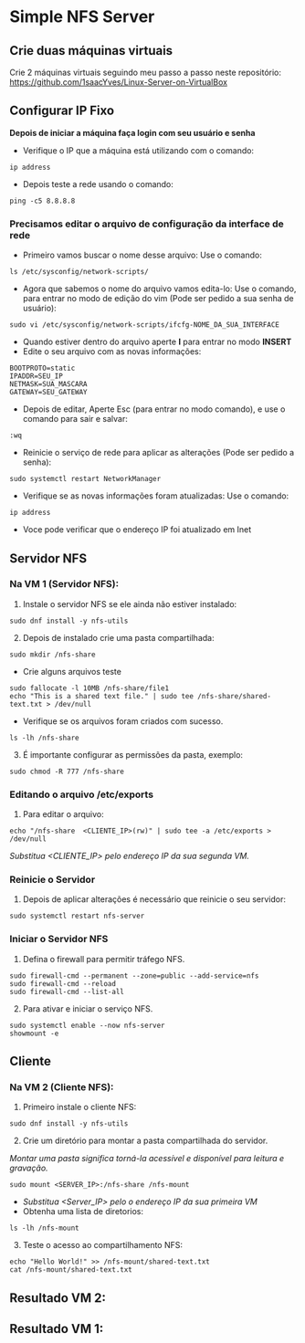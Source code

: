 # Simple NFS Server

## Crie duas máquinas virtuais
Crie 2 máquinas virtuais seguindo meu passo a passo neste repositório: https://github.com/1saacYves/Linux-Server-on-VirtualBox

## Configurar IP Fixo
**Depois de iniciar a máquina faça login com seu usuário e senha**

- Verifique o IP que a máquina está utilizando com o comando:

```
ip address
```

- Depois teste a rede usando o comando:

```
ping -c5 8.8.8.8
```

### Precisamos editar o arquivo de configuração da interface de rede
- Primeiro vamos buscar o nome desse arquivo:
Use o comando:

```
ls /etc/sysconfig/network-scripts/
```

- Agora que sabemos o nome do arquivo vamos edita-lo:
Use o comando, para entrar no modo de edição do vim (Pode ser pedido a sua senha de usuário):

```
sudo vi /etc/sysconfig/network-scripts/ifcfg-NOME_DA_SUA_INTERFACE
```

- Quando estiver dentro do arquivo aperte **I** para entrar no modo **INSERT**
- Edite o seu arquivo com as novas informações:

```
BOOTPROTO=static
IPADDR=SEU_IP
NETMASK=SUA_MASCARA
GATEWAY=SEU_GATEWAY
```

- Depois de editar, Aperte Esc (para entrar no modo comando), e use o comando para sair e salvar:

```
:wq
```

- Reinicie o serviço de rede para aplicar as alterações (Pode ser pedido a senha):

```
sudo systemctl restart NetworkManager
```

- Verifique se as novas informações foram atualizadas:
Use o comando:

```
ip address
```

- Voce pode verificar que o endereço IP foi atualizado em Inet

## Servidor NFS
### Na VM 1 (Servidor NFS):

1. Instale o servidor NFS se ele ainda não estiver instalado:

```
sudo dnf install -y nfs-utils
```

2. Depois de instalado crie uma pasta compartilhada:

```
sudo mkdir /nfs-share
```

- Crie alguns arquivos teste

```
sudo fallocate -l 10MB /nfs-share/file1
echo "This is a shared text file." | sudo tee /nfs-share/shared-text.txt > /dev/null
```

- Verifique se os arquivos foram criados com sucesso.

```
ls -lh /nfs-share
```

3. É importante configurar as permissões da pasta, exemplo:

```
sudo chmod -R 777 /nfs-share
```

### Editando o arquivo /etc/exports

1. Para editar o arquivo:

```
echo "/nfs-share  <CLIENTE_IP>(rw)" | sudo tee -a /etc/exports > /dev/null
```

*Substitua <CLIENTE_IP> pelo endereço IP da sua segunda VM.*

### Reinicie o Servidor

1. Depois de aplicar alterações é necessário que reinicie o seu servidor:

```
sudo systemctl restart nfs-server
```

### Iniciar o Servidor NFS

1. Defina o firewall para permitir tráfego NFS.

```
sudo firewall-cmd --permanent --zone=public --add-service=nfs
sudo firewall-cmd --reload
sudo firewall-cmd --list-all
```

2. Para ativar e iniciar o serviço NFS.

```
sudo systemctl enable --now nfs-server
showmount -e
```

## Cliente

### Na VM 2 (Cliente NFS):

1. Primeiro instale o cliente NFS:

```
sudo dnf install -y nfs-utils
```

2. Crie um diretório para montar a pasta compartilhada do servidor.

*Montar uma pasta significa torná-la acessível e disponível para leitura e gravação.*

```
sudo mount <SERVER_IP>:/nfs-share /nfs-mount
```

- *Substitua <Server_IP> pelo o endereço IP da sua primeira VM*
- Obtenha uma lista de diretorios:

```
ls -lh /nfs-mount
```

3. Teste o acesso ao compartilhamento NFS:

```
echo "Hello World!" >> /nfs-mount/shared-text.txt
cat /nfs-mount/shared-text.txt
```

## Resultado VM 2:


## Resultado VM 1:
